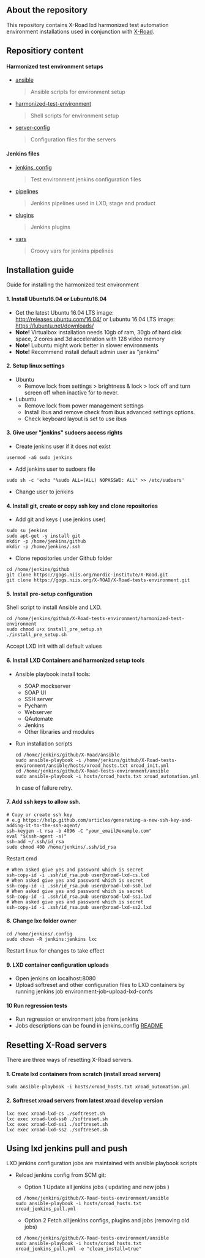 ## About the repository

This repository contains X-Road lxd harmonized test automation environment installations used in conjunction with [X-Road](https://github.com/nordic-institute/X-Road).

## Repositiory content

#### Harmonized test environment setups
* [ansible](ansible)
    > Ansible scripts for environment setup
* [harmonized-test-environment](harmonized-test-environment)
    > Shell scripts for environment setup
* [server-config](server-config)
    > Configuration files for the servers

#### Jenkins files
* [jenkins_config](jenkins_config)
    > Test environment jenkins configuration files
* [pipelines](pipelines)
    > Jenkins pipelines used in LXD, stage and product
* [plugins](plugins)
    > Jenkins plugins
* [vars](vars)
    > Groovy vars for jenkins pipelines

## Installation guide

Guide for installing the harmonized test environment

#### 1. Install Ubuntu16.04 or Lubuntu16.04
* Get the latest Ubuntu 16.04 LTS image: http://releases.ubuntu.com/16.04/ or Lubuntu 16.04 LTS image: https://lubuntu.net/downloads/
* **Note!** Virtualbox installation needs 10gb of ram, 30gb of hard disk space, 2 cores and 3d acceleration with 128 video memory
* **Note!** Lubuntu might work better in slower environments
* **Note!** Recommend install default admin user as "jenkins" 

#### 2. Setup linux settings

* Ubuntu 
	* Remove lock from settings > brightness & lock > lock off and turn screen off when inactive for to never.
* Lubuntu 
	* Remove lock from power management settings
	* Install ibus and remove check from ibus advanced settings options.
	* Check keyboard layout is set to use ibus

#### 3. Give user "jenkins" sudoers access rights
* Create jenkins user if it does not exist
```
usermod -aG sudo jenkins
```

* Add jenkins user to sudoers file
```
sudo sh -c 'echo "%sudo ALL=(ALL) NOPASSWD: ALL" >> /etc/sudoers'
```

* Change user to jenkins

#### 4. Install git, create or copy ssh key and clone repositories

* Add git and keys ( use jenkins user)
```
sudo su jenkins
sudo apt-get -y install git
mkdir -p /home/jenkins/github
mkdir -p /home/jenkins/.ssh
```

* Clone repositories under Github folder
```
cd /home/jenkins/github
git clone https://gogs.niis.org/nordic-institute/X-Road.git
git clone https://gogs.niis.org/X-ROAD/X-Road-tests-environment.git
```

#### 5. Install pre-setup configuration

Shell script to install Ansible and LXD.
```
cd /home/jenkins/github/X-Road-tests-environment/harmonized-test-environment
sudo chmod u+x install_pre_setup.sh
./install_pre_setup.sh
```

Accept LXD init with all default values

#### 6. Install LXD Containers and harmonized setup tools

* Ansible playbook install tools:
	* SOAP mockserver
	* SOAP UI
	* SSH server
	* Pycharm
	* Webserver
	* QAutomate
	* Jenkins
	* Other libraries and modules

* Run installation scripts
    ```
    cd /home/jenkins/github/X-Road/ansible
    sudo ansible-playbook -i /home/jenkins/github/X-Road-tests-environment/ansible/hosts/xroad_hosts.txt xroad_init.yml
    cd /home/jenkins/github/X-Road-tests-environment/ansible
    sudo ansible-playbook -i hosts/xroad_hosts.txt xroad_automation.yml
    ```
    In case of failure retry.
    

#### 7. Add ssh keys to allow ssh.
```
# Copy or create ssh key
# e.g https://help.github.com/articles/generating-a-new-ssh-key-and-adding-it-to-the-ssh-agent/
ssh-keygen -t rsa -b 4096 -C "your_email@example.com"
eval "$(ssh-agent -s)"
ssh-add ~/.ssh/id_rsa
sudo chmod 400 /home/jenkins/.ssh/id_rsa
```
Restart cmd
```
# When asked give yes and password which is secret
ssh-copy-id -i .ssh/id_rsa.pub user@xroad-lxd-cs.lxd
# When asked give yes and password which is secret
ssh-copy-id -i .ssh/id_rsa.pub user@xroad-lxd-ss0.lxd
# When asked give yes and password which is secret
ssh-copy-id -i .ssh/id_rsa.pub user@xroad-lxd-ss1.lxd
# When asked give yes and password which is secret
ssh-copy-id -i .ssh/id_rsa.pub user@xroad-lxd-ss2.lxd
```

#### 8. Change lxc folder owner	
```		
cd /home/jenkins/.config	
sudo chown -R jenkins:jenkins lxc	
```	
Restart linux for changes to take effect

#### 9. LXD container configuration uploads

- Open jenkins on localhost:8080
- Upload softreset and other configuration files to LXD containers by running jenkins job environment-job-upload-lxd-confs

#### 10 Run regression tests

- Run regression or environment jobs from jenkins
- Jobs descriptions can be found in jenkins_config [README](jenkins_config/jobs/README.md)

## Resetting X-Road servers

There are three ways of resetting X-Road servers.

#### 1. Create lxd containers from scratch (install xroad servers)
```
sudo ansible-playbook -i hosts/xroad_hosts.txt xroad_automation.yml
```

#### 2. Softreset xroad servers from latest xroad develop version
```
lxc exec xroad-lxd-cs ./softreset.sh
lxc exec xroad-lxd-ss0 ./softreset.sh
lxc exec xroad-lxd-ss1 ./softreset.sh
lxc exec xroad-lxd-ss2 ./softreset.sh
```

## Using lxd jenkins pull and push

LXD jenkins configuration jobs are maintained with ansible playbook scripts

* Reload jenkins config from SCM git:
    * Option 1 Update all jenkins jobs ( updating and new jobs )
    ```
    cd /home/jenkins/github/X-Road-tests-environment/ansible
    sudo ansible-playbook -i hosts/xroad_hosts.txt xroad_jenkins_pull.yml
    ```

    * Option 2 Fetch all jenkins configs, plugins and jobs (removing old jobs)
    ```
    cd /home/jenkins/github/X-Road-tests-environment/ansible
    sudo ansible-playbook -i hosts/xroad_hosts.txt xroad_jenkins_pull.yml -e "clean_install=true"
    ```
